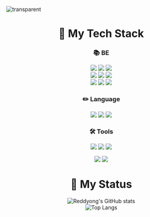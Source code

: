 ![transparent](https://capsule-render.vercel.app/api?type=transparent&fontColor=006400&text=Reddyong's%20Github&height=150&fontSize=60)

<!--content-->
# <h1 align="center">🎾 My Tech Stack</h1>

<h3 align="center">📚 BE</h3>

<div align="center">
  <img src="https://img.shields.io/badge/Spring-6DB33F?style=flat-square&logo=Spring&logoColor=white"/> <img src="https://img.shields.io/badge/Spring Boot-6DB33F?style=flat-square&logo=springboot&logoColor=white"/> <img src="https://img.shields.io/badge/Spring Security-6DB33F?style=flat-square&logo=springsecurity&logoColor=white"/> 
  <br>
  <img src="https://img.shields.io/badge/MySQL-4479A1?style=flat-square&logo=mysql&logoColor=white"/> <img src="https://img.shields.io/badge/PostgreSQL-4169E1?style=flat-square&logo=postgresql&logoColor=white"/>

  <img src="https://img.shields.io/badge/Docker-2496ED?style=flat-square&logo=docker&logoColor=white"/>

  <br>
  <img src="https://img.shields.io/badge/S3-569A31?style=flat-square&logo=amazons3&logoColor=white"/> <img src="https://img.shields.io/badge/EC2-FF9900?style=flat-square&logo=amazonec2&logoColor=white"/> <img src="https://img.shields.io/badge/Redis-FF4438?style=flat-square&logo=redis&logoColor=white"/>

</div>

<h3 align="center">✏️ Language</h3>

<div align="center">
  <img src="https://img.shields.io/badge/Java-FF0000?style=flat-square&logo=jameson&logoColor=white"/>
  <img src="https://img.shields.io/badge/Python-3776AB?style=flat-square&logo=python&logoColor=white"/> <img src="https://img.shields.io/badge/C++-00599C?style=flat-square&logo=cplusplus&logoColor=white"/> 


</div>


<h3 align="center">🛠️ Tools</h3>

<div align="center">
  <img src="https://img.shields.io/badge/IntelliJ-000000?style=flat-square&logo=intellijidea&logoColor=white"/> <img src="https://img.shields.io/badge/Eclipse-2C2255?style=flat-square&logo=eclipseide&logoColor=white"/> <img src="https://img.shields.io/badge/GitKraken-179287?style=flat-square&logo=gitkraken&logoColor=white"/>
  
  <br>

  <img src="https://img.shields.io/badge/Swagger-85EA2D?style=flat-square&logo=swagger&logoColor=white"/> <img src="https://img.shields.io/badge/Postman-FF6C37?style=flat-square&logo=postman&logoColor=white"/>

  
</div>

# <h1 align="center">🏅 My Status</h1>

 <div align="center">
 
 ![Reddyong's GitHub stats](https://github-readme-stats.vercel.app/api?username=Reddyong&show_icons=true&theme=radical)
  <br>
  ![Top Langs](https://github-readme-stats.vercel.app/api/top-langs/?username=Reddyong&layout=compact)

 
</div>



